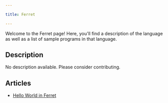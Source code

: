 ```yaml
---

title: Ferret

---
```


Welcome to the Ferret page! Here, you'll find a description of the language as well as a list of sample programs in that language.

## Description

No description available. Please consider contributing.

## Articles

- [Hello World in Ferret](https://sampleprograms.io/projects/hello-world/ferret)